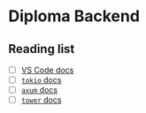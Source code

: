 # Diploma Backend 

## Reading list 
- [ ] [VS Code docs](https://code.visualstudio.com/docs)
- [ ] [`tokio` docs](https://tokio.rs/tokio/tutorial)
- [ ] [`axum` docs](https://docs.rs/axum/latest/axum/)
- [ ] [`tower` docs](https://docs.rs/tower/0.4.13/tower/)